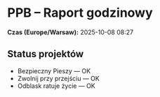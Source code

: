 # PPB – Raport godzinowy
**Czas (Europe/Warsaw):** 2025-10-08 08:27

## Status projektów
- Bezpieczny Pieszy — OK
- Zwolnij przy przejściu — OK
- Odblask ratuje życie — OK

